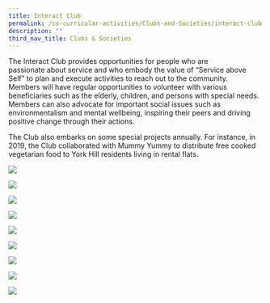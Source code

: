 ```yaml
---
title: Interact Club
permalink: /co-curricular-activities/Clubs-and-Societies/interact-club
description: ""
third_nav_title: Clubs & Societies
---
```

The Interact Club provides opportunities for people who are passionate about service and who embody the value of “Service above Self” to plan and execute activities to reach out to the community.  
Members will have regular opportunities to volunteer with various beneficiaries such as the elderly, children, and persons with special needs. Members can also advocate for important social issues such as environmentalism and mental wellbeing, inspiring their peers and driving positive change through their actions.  
  
The Club also embarks on some special projects annually. For instance, in 2019, the Club collaborated with Mummy Yummy to distribute free cooked vegetarian food to York Hill residents living in rental flats.


![](/images/TMJC-StudentDevelopment_CCA_InteractClub_01.jpeg)

![](/images/TMJC-StudentDevelopment_CCA_InteractClub_02.jpeg)

![](/images/TMJC-StudentDevelopment_CCA_InteractClub_03.jpeg)

![](/images/TMJC-StudentDevelopment_CCA_InteractClub_04.jpeg)

![](/images/TMJC-StudentDevelopment_CCA_InteractClub_05.jpeg)

![](/images/TMJC-StudentDevelopment_CCA_InteractClub_06.jpeg)

![](/images/TMJC-StudentDevelopment_CCA_InteractClub_07.jpeg)

![](/images/TMJC-StudentDevelopment_CCA_InteractClub_08.jpeg)

![](/images/TMJC-StudentDevelopment_CCA_InteractClub_09.jpeg)